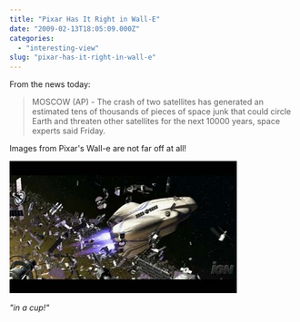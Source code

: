 ```yaml
---
title: "Pixar Has It Right in Wall-E"
date: "2009-02-13T18:05:09.000Z"
categories: 
  - "interesting-view"
slug: "pixar-has-it-right-in-wall-e"
---
```


From the news today:

> MOSCOW (AP) - The crash of two satellites has generated an estimated tens of thousands of pieces of space junk that could circle Earth and threaten other satellites for the next 10000 years, space experts said Friday.

Images from Pixar's Wall-e are not far off at all!

![Wall-E ship through debris](images/wall-e-ship.jpg?w=300 "Wall-E ship through debris")

_"in a cup!"_
